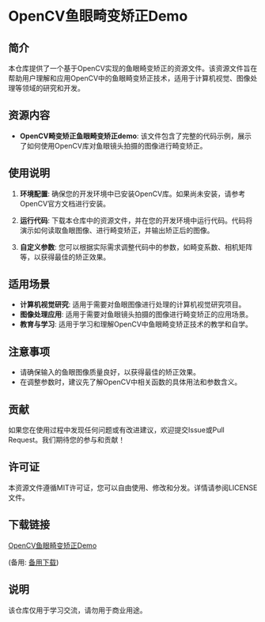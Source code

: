# OpenCV鱼眼畸变矫正Demo

## 简介

本仓库提供了一个基于OpenCV实现的鱼眼畸变矫正的资源文件。该资源文件旨在帮助用户理解和应用OpenCV中的鱼眼畸变矫正技术，适用于计算机视觉、图像处理等领域的研究和开发。

## 资源内容

- **OpenCV畸变矫正鱼眼畸变矫正demo**: 该文件包含了完整的代码示例，展示了如何使用OpenCV库对鱼眼镜头拍摄的图像进行畸变矫正。

## 使用说明

1. **环境配置**: 确保您的开发环境中已安装OpenCV库。如果尚未安装，请参考OpenCV官方文档进行安装。

2. **运行代码**: 下载本仓库中的资源文件，并在您的开发环境中运行代码。代码将演示如何读取鱼眼图像、进行畸变矫正，并输出矫正后的图像。

3. **自定义参数**: 您可以根据实际需求调整代码中的参数，如畸变系数、相机矩阵等，以获得最佳的矫正效果。

## 适用场景

- **计算机视觉研究**: 适用于需要对鱼眼图像进行处理的计算机视觉研究项目。
- **图像处理应用**: 适用于需要对鱼眼镜头拍摄的图像进行畸变矫正的应用场景。
- **教育与学习**: 适用于学习和理解OpenCV中鱼眼畸变矫正技术的教学和自学。

## 注意事项

- 请确保输入的鱼眼图像质量良好，以获得最佳的矫正效果。
- 在调整参数时，建议先了解OpenCV中相关函数的具体用法和参数含义。

## 贡献

如果您在使用过程中发现任何问题或有改进建议，欢迎提交Issue或Pull Request。我们期待您的参与和贡献！

## 许可证

本资源文件遵循MIT许可证，您可以自由使用、修改和分发。详情请参阅LICENSE文件。

## 下载链接
[OpenCV鱼眼畸变矫正Demo](https://pan.quark.cn/s/f1d8a70c122e) 

(备用: [备用下载](https://pan.baidu.com/s/1KkbT0uxvNtuhKnGPymebxA?pwd=1234))

## 说明

该仓库仅用于学习交流，请勿用于商业用途。
